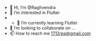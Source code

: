 - 👋 Hi, I’m @Raghvendra 
- 👀 I’m interested in Flutter
- - 🌱 I’m currently learning Flutter
- 💞️ I’m looking to collaborate on ...
- 📫 How to reach me 1712rps@gmail.com

<!---
Raghvendra1712/Raghvendra1712 is a ✨ special ✨ repository because its `README.md` (this file) appears on your GitHub profile.
You can click the Preview link to take a look at your changes.
--->

